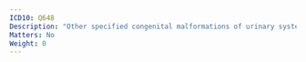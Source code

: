 ```yaml
---
ICD10: Q648
Description: "Other specified congenital malformations of urinary system"
Matters: No
Weight: 0
---
```


